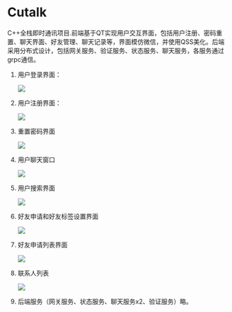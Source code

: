 # Cutalk
C++全栈即时通讯项目.前端基于QT实现用户交互界面，包括用户注册、密码重置、聊天界面、好友管理、聊天记录等，界面模仿微信，并使用QSS美化。后端采用分布式设计，包括网关服务、验证服务、状态服务、聊天服务，各服务通过grpc通信。

1. 用户登录界面：

   ![](https://github.com/kodaniii/_readme_images/blob/main/Cutalk/image-20241229140457299.png?raw=true)

2. 用户注册界面：

   ![](https://github.com/kodaniii/_readme_images/blob/main/Cutalk/image-20241229140321233.png?raw=true)

3. 重置密码界面

   ![](https://github.com/kodaniii/_readme_images/blob/main/Cutalk/image-20241229140433302.png?raw=true)

4. 用户聊天窗口

   ![](https://github.com/kodaniii/_readme_images/blob/main/Cutalk/image-20241229142209020.png?raw=true)

5. 用户搜索界面

   ![](https://github.com/kodaniii/_readme_images/blob/main/Cutalk/image-20241229140905720.png?raw=true)

6. 好友申请和好友标签设置界面

   ![](https://github.com/kodaniii/_readme_images/blob/main/Cutalk/image-20241229141040650.png?raw=true)

7. 好友申请列表界面

   ![](https://github.com/kodaniii/_readme_images/blob/main/Cutalk/image-20241229141231551.png?raw=true)

8. 联系人列表

   ![](https://github.com/kodaniii/_readme_images/blob/main/Cutalk/image-20241229141545820.png?raw=true)

9. 后端服务（网关服务、状态服务、聊天服务x2、验证服务）略。